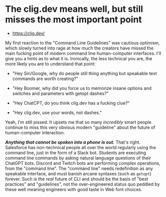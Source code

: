 # The clig.dev means well, but still misses the most important point

* <https://clig.dev/>

My first reaction to the "Command Line Guidelines" was cautious optimism, which slowly turned into rage at how much the creators have missed the main fucking point of modern command line human-computer interfaces. I'll give you a hints as to what it is. Ironically, the less technical you are, the more likely you are to understand that point:

* "Hey Siri/Google, why do people still thing anything but speakable text commands are worth creating?"

* "Hey Boomer, why did you force us to memorize insane options and switches and parameters with getopt dashes?"

* "Hey ChatCPT, do you think clig.dev has a fucking clue?"

* "Hey clig.dev, use your words, not dashes."

Yeah, I'm still pissed. It upsets me that so many *incredibly* smart people continue to miss this very obvious modern "guideline" about the future of human-computer interaction.

***Anything that cannot be spoken into a phone is out.*** That's right. Salesforce has non-technical people all over the world regularly using the command line, just in the form of a Slack bot. Students are executing command line commands by asking natural language questions of their ChatGPT bots. Discord and Twitch bots are performing complex operations, from the "command line".
The "command line" needs redefinition as any speakable interface, and must banish arcane syntaxes (such as `getopt`) forever. Such is the *real* future of CLI and should be the basis of "best practices" and "guidelines", not the over-engineered status quo peddled by these well meaning engineers with good taste in Web font choices.

